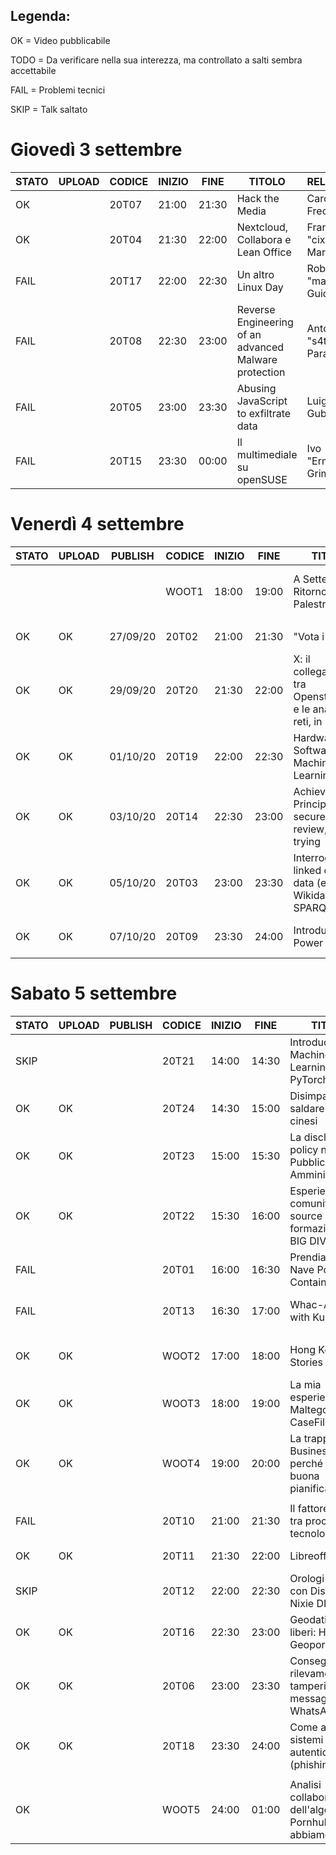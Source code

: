 ## Legenda:

OK = Video pubblicabile

TODO = Da verificare nella sua interezza, ma controllato a salti sembra accettabile

FAIL = Problemi tecnici

SKIP = Talk saltato

# Giovedì 3 settembre

| STATO | UPLOAD | CODICE | INIZIO | FINE  | TITOLO                                                               | RELATORE                            |
|-------|--------|--------|--------|-------|----------------------------------------------------------------------|-------------------------------------|
| OK    |        | 20T07  | 21:00  | 21:30 | Hack the Media                                                       | Carola Frediani                     |
| OK    |        | 20T04  | 21:30  | 22:00 | Nextcloud, Collabora e Lean Office                                   | Francesco "cix" De Marchi           |
| FAIL  |        | 20T17  | 22:00  | 22:30 | Un altro Linux Day                                                   | Roberto "madbob" Guido              |
| FAIL  |        | 20T08  | 22:30  | 23:00 | Reverse Engineering of an advanced Malware protection                | Antonio "s4tan" Parata              |
| FAIL  |        | 20T05  | 23:00  | 23:30 | Abusing JavaScript to exfiltrate data                                | Luigi Gubello                       |
| FAIL  |        | 20T15  | 23:30  | 00:00 | Il multimediale su openSUSE                                          | Ivo "Ermejo" Grimaldi               |


# Venerdì 4 settembre

| STATO | UPLOAD | PUBLISH  | CODICE | INIZIO | FINE  | TITOLO                                                               | RELATORE                            |
|-------|--------|----------|--------|--------|-------|----------------------------------------------------------------------|-------------------------------------|
|       |        |          | WOOT1  | 18:00  | 19:00 | A Settembre Ritorno in Palestra                                      | Alvise Giacomazzi e Luca Pellegrini |
|       |        |          |        |        |       |                                                                      |                                     |
| OK    | OK     | 27/09/20 | 20T02  | 21:00  | 21:30 | "Vota i dati"                                                        | Luca Corsato                        |
| OK    | OK     | 29/09/20 | 20T20  | 21:30  | 22:00 | X: il collegamento tra Openstreetmap e le analisi di reti, in Python | Fabio Lamanna                       |
| OK    | OK     | 01/10/20 | 20T19  | 22:00  | 22:30 | Hardware e Software per Machine Learning                             | Davide Caminati                     |
| OK    | OK     | 03/10/20 | 20T14  | 22:30  | 23:00 | Achieve Pareto Principle in secure code review, or die trying        | Sandro "guly" Zaccarini             |
| OK    | OK     | 05/10/20 | 20T03  | 23:00  | 23:30 | Interrogare i linked open data (e Wikidata) con SPARQL               | Lorenzo Losa                        |
| OK    | OK     | 07/10/20 | 20T09  | 23:30  | 24:00 | Introduzione a Power Analysis                                        | Federico "fox" Scrinzi              |


# Sabato 5 settembre

| STATO | UPLOAD | PUBLISH  | CODICE | INIZIO | FINE  | TITOLO                                                               | RELATORE                            |
|-------|--------|----------|--------|--------|-------|----------------------------------------------------------------------|-------------------------------------|
| SKIP  |        |          | 20T21  | 14:00  | 14:30 | Introduction to Machine Learning with PyTorch                        | Cesare Montresor                    |
| OK    | OK     |          | 20T24  | 14:30  | 15:00 | Disimpara a saldare grazie ai cinesi                                 | Mastro Gippo                        |
| OK    | OK     |          | 20T23  | 15:00  | 15:30 | La disclosure policy nella Pubblica Amministrazione                  | Umberto Rosini                      |
| OK    | OK     |          | 20T22  | 15:30  | 16:00 | Esperienze fra comunità open source e formazione in BIG DIVE         | Stefania Delprete                   |
| FAIL  |        |          | 20T01  | 16:00  | 16:30 | Prendiamo una Nave Porta Container                                   | Fabio "FVZ" Cazzin                  |
| FAIL  |        |          | 20T13  | 16:30  | 17:00 | Whac-A-Mole with Kubernetes                                          | Alessandro "jekil" Tanasi           |
|       |        |          |        |        |       |                                                                      |                                     |
| OK    | OK     |          | WOOT2  | 17:00  | 18:00 | Hong Kong Stories                                                    | Giovanni "venetanji" Lion           |
| OK    | OK     |          | WOOT3  | 18:00  | 19:00 | La mia esperienza con Maltego e CaseFile                             | Claudio "CoD" Canavese              |
| OK    | OK     |          | WOOT4  | 19:00  | 20:00 | La trappola del Business Plan: perché una buona pianificazione...    | Stefano Schiavo                     |
|       |        |          |        |        |       |                                                                      |                                     |
| FAIL  |        |          | 20T10  | 21:00  | 21:30 | Il fattore umano tra procedure e tecnologie                          | Yvette "vodka" Agostini             |
| OK    | OK     |          | 20T11  | 21:30  | 22:00 | Libreoffice 7.0                                                      | Italo Vignoli                       |
| SKIP  |        |          | 20T12  | 22:00  | 22:30 | Orologi vintage con Display Nixie DIY                                | Lorenzo De Luca                     |
| OK    | OK     |          | 20T16  | 22:30  | 23:00 | Geodati (quasi) liberi: Hacking di Geoportali                        | Amedeo Fadini                       |
| OK    | OK     |          | 20T06  | 23:00  | 23:30 | Conseguenze e rilevamento del tampering sui messaggi WhatsApp        | Andrea Lazzarotto                   |
| OK    | OK     |          | 20T18  | 23:30  | 24:00 | Come aggirare i sistemi a doppia autenticazione (phishing-ng)        | Gianfranco Ciotti                   |
|       |        |          |        |        |       |                                                                      |                                     |
| OK    |        |          | WOOT5  | 24:00  | 01:00 | Analisi collaborativa dell'algoritmo di Pornhub, cosa abbiamo...     | vecna                               |
